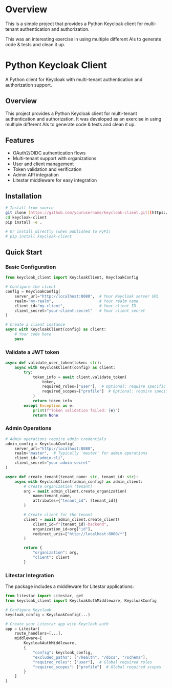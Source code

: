 # Overview

This is a simple project that provides a Python Keycloak client for multi-tenant authentication and authorization.

This was an interesting exercise in using multiple different AIs to generate code & tests and clean it up.

# Python Keycloak Client

A Python client for Keycloak with multi-tenant authentication and authorization support.

## Overview

This project provides a Python Keycloak client for multi-tenant authentication and authorization. It was developed as an exercise in using multiple different AIs to generate code & tests and clean it up.

## Features

- OAuth2/OIDC authentication flows
- Multi-tenant support with organizations
- User and client management
- Token validation and verification
- Admin API integration
- Litestar middleware for easy integration

## Installation

```bash
# Install from source
git clone [https://github.com/yourusername/keycloak-client.git](https://github.com/yourusername/keycloak-client.git)
cd keycloak-client
pip install -e .

# Or install directly (when published to PyPI)
# pip install keycloak-client
```

## Quick Start

### Basic Configuration

```python
from keycloak_client import KeycloakClient, KeycloakConfig

# Configure the client
config = KeycloakConfig(
    server_url="http://localhost:8080",  # Your Keycloak server URL
    realm="my-realm",                    # Your realm name
    client_id="my-client",               # Your client ID
    client_secret="your-client-secret"   # Your client secret
)

# Create a client instance
async with KeycloakClient(config) as client:
    # Your code here
    pass
```

### Validate a JWT token

```python
async def validate_user_token(token: str):
    async with KeycloakClient(config) as client:
        try:
            token_info = await client.validate_token(
                token,
                required_roles=["user"],  # Optional: require specific roles
                required_scopes=["profile"]  # Optional: require specific scopes
            )
            return token_info
        except Exception as e:
            print(f"Token validation failed: {e}")
            return None
```

### Admin Operations

```python
# Admin operations require admin credentials
admin_config = KeycloakConfig(
    server_url="http://localhost:8080",
    realm="master",  # Typically 'master' for admin operations
    client_id="admin-cli",
    client_secret="your-admin-secret"
)

async def create_tenant(tenant_name: str, tenant_id: str):
    async with KeycloakClient(admin_config) as admin_client:
        # Create organization (tenant)
        org = await admin_client.create_organization(
            name=tenant_name,
            attributes={"tenant_id": [tenant_id]}
        )

        # Create client for the tenant
        client = await admin_client.create_client(
            client_id=f"{tenant_id}-backend",
            organization_id=org["id"],
            redirect_uris=["http://localhost:8000/*"]
        )

        return {
            "organization": org,
            "client": client
        }
```


### Litestar Integration

The package includes a middleware for Litestar applications:


```python
from litestar import Litestar, get
from keycloak_client import KeycloakAuthMiddleware, KeycloakConfig

# Configure Keycloak
keycloak_config = KeycloakConfig(...)

# Create your Litestar app with Keycloak auth
app = Litestar(
    route_handlers=[...],
    middleware=[
        KeycloakAuthMiddleware,
        {
            "config": keycloak_config,
            "excluded_paths": ["/health", "/docs", "/schema"],
            "required_roles": ["user"],  # Global required roles
            "required_scopes": ["profile"]  # Global required scopes
        }
    ]
)
```
